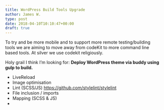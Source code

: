 ```yaml
---
title: WordPress Build Tools Upgrade
author: James W.
type: post
date: 2018-04-10T10:10:47+00:00
draft: true
---
```

To try and be more mobile and to support more remote testing/building tools we are aiming to move away from codeKit to more command line based tools. At silver we use codekit religiously.

Holy grail I think I&#8217;m looking for: **Deploy WordPress theme via buddy using gulp to build.**

  * LiveReload
  * Image optimisation
  * Lint (SCSS/JS) https://github.com/stylelint/stylelint
  * File inclusion / imports
  * Mapping (SCSS & JS)
  * 

&nbsp;

